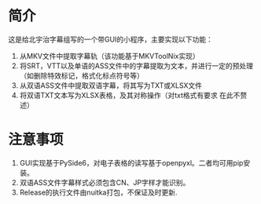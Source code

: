 # 简介
这是给北宇治字幕组写的一个带GUI的小程序，主要实现以下功能：
1. 从MKV文件中提取字幕轨（该功能基于MKVToolNix实现）
2. 将SRT，VTT以及单语的ASS文件中的字幕提取为文本，并进行一定的预处理（如删除特效标记，格式化标点符号等）
3. 从双语ASS文件中提取双语字幕，将其写为TXT或XLSX文件
4. 将双语TXT文本写为XLSX表格，及其对称操作（对txt格式有要求 在此不赘述）

# 注意事项
1. GUI实现基于PySide6，对电子表格的读写基于openpyxl。二者均可用pip安装。
2. 双语ASS文件字幕样式必须包含CN、JP字样才能识别。
3. Release的执行文件由nuitka打包，不保证及时更新.
